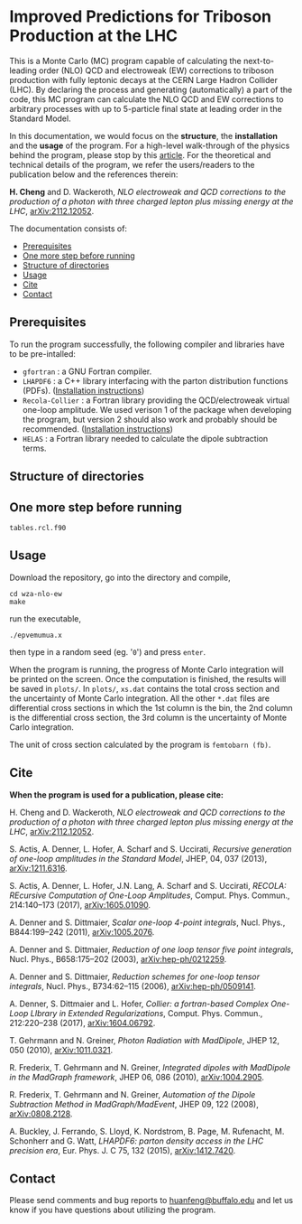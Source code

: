 # Improved Predictions for Triboson Production at the LHC


This is a Monte Carlo (MC) program capable of calculating the next-to-leading order (NLO) QCD and electroweak (EW) corrections to triboson production with fully leptonic decays at the CERN Large Hadron Collider (LHC). By declaring the process and generating (automatically) a part of the code, this MC program can calculate the NLO QCD and EW corrections to arbitrary processes with up to 5-particle final state at leading order in the Standard Model.

In this documentation, we would focus on the **structure**, the **installation** and the **usage** of the program. For a high-level walk-through of the physics behind the program, please stop by this [article](https://huanfengc.github.io/projects/prediction-of-triboson-production-at-the-lhc/). For the theoretical and technical details of the program, we refer the users/readers to the publication below and the references therein:

**H. Cheng** and D. Wackeroth, *NLO electroweak and QCD corrections to the production of a photon with three charged lepton plus missing energy at the LHC*, [arXiv:2112.12052](https://arxiv.org/abs/2112.12052).


The documentation consists of:

* [Prerequisites](#Prerequisites)
* [One more step before running](#One-more-step-before-running)
* [Structure of directories](#Structure-of-directories)
* [Usage](#Usage)
* [Cite](#Cite)
* [Contact](#Contact)
<a name="headers"/>



## Prerequisites

To run the program successfully, the following compiler and libraries have to be pre-intalled:

* ```gfortran``` : a GNU Fortran compiler.
* ```LHAPDF6``` : a C++ library interfacing with the parton distribution functions (PDFs). ([Installation instructions](https://lhapdf.hepforge.org/))
* ```Recola-Collier``` : a Fortran library providing the QCD/electroweak virtual one-loop amplitude. We used verison 1 of the package when developing the program, but version 2 should also work and probably should be recommended. ([Installation instructions](https://recola.gitlab.io/recola2/installation.html))
* ```HELAS``` : a Fortran library needed to calculate the dipole subtraction terms.


## Structure of directories



## One more step before running

```tables.rcl.f90```



## Usage

Download the repository, go into the directory and compile,

```
cd wza-nlo-ew
make
```

run the executable,
```
./epvemumua.x
```
then type in a random seed (eg. '```0```') and press ```enter```. 

When the program is running, the progress of Monte Carlo integration will be printed on the screen. Once the computation is finished, the results will be saved in ```plots/```. In ```plots/```, ```xs.dat``` contains the total cross section and the uncertainty of Monte Carlo integration. All the other ```*.dat``` files are differential cross sections in which the 1st column is the bin, the 2nd column is the differential cross section, the 3rd column is the uncertainty of Monte Carlo integration. 

The unit of cross section calculated by the program is ```femtobarn (fb)```.



## Cite

**When the program is used for a publication, please cite:**

H. Cheng and D. Wackeroth, *NLO electroweak and QCD corrections to the production of a photon with three charged lepton plus missing energy at the LHC*, [arXiv:2112.12052](https://arxiv.org/abs/2112.12052).

S. Actis, A. Denner, L. Hofer, A. Scharf and S. Uccirati, *Recursive generation of one-loop amplitudes in the Standard Model*, JHEP, 04, 037 (2013), [arXiv:1211.6316](https://arxiv.org/abs/1211.6316).

S. Actis, A. Denner, L. Hofer, J.N. Lang, A. Scharf and S. Uccirati, *RECOLA: REcursive Computation of One-Loop Amplitudes*, Comput. Phys. Commun., 214:140–173 (2017), [arXiv:1605.01090](https://arxiv.org/abs/1605.01090).

A. Denner and S. Dittmaier, *Scalar one-loop 4-point integrals*, Nucl. Phys., B844:199–242 (2011), [arXiv:1005.2076](https://arxiv.org/abs/1005.2076).

A. Denner and S. Dittmaier, *Reduction of one loop tensor five point integrals*, Nucl. Phys., B658:175–202 (2003), [arXiv:hep-ph/0212259](https://arxiv.org/abs/hep-ph/0212259).

A. Denner and S. Dittmaier, *Reduction schemes for one-loop tensor integrals*, Nucl. Phys., B734:62–115 (2006), [arXiv:hep-ph/0509141](https://arxiv.org/abs/hep-ph/0509141).

A. Denner, S. Dittmaier and L. Hofer, *Collier: a fortran-based Complex One-Loop LIbrary in Extended Regularizations*, Comput. Phys. Commun., 212:220–238 (2017), [arXiv:1604.06792](https://arxiv.org/abs/1604.06792).

T. Gehrmann and N. Greiner, *Photon Radiation with MadDipole*, JHEP 12, 050 (2010), [arXiv:1011.0321](https://arxiv.org/abs/1011.0321).

R. Frederix, T. Gehrmann and N. Greiner, *Integrated dipoles with MadDipole in the MadGraph framework*, JHEP 06, 086 (2010), [arXiv:1004.2905](https://arxiv.org/abs/1004.2905).

R. Frederix, T. Gehrmann and N. Greiner, *Automation of the Dipole Subtraction Method in MadGraph/MadEvent*, JHEP 09, 122 (2008), [arXiv:0808.2128](https://arxiv.org/abs/0808.2128).

A. Buckley, J. Ferrando, S. Lloyd, K. Nordstrom, B. Page, M. Rufenacht, M. Schonherr and G. Watt, *LHAPDF6: parton density access in the LHC precision era*, Eur. Phys. J. C 75, 132 (2015), [arXiv:1412.7420](https://arxiv.org/abs/1412.7420).



## Contact

Please send comments and bug reports to huanfeng@buffalo.edu and let us know if you have questions about utilizing the program.
